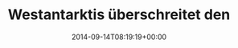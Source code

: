 ---
retweeted: false
source: <a href="http://mvilla.it/fenix" rel="nofollow">Fenix for Android</a>
entities:
  hashtags: []
  symbols: []
  user_mentions: []
  urls:
  - url: http://t.co/etQDny0jbK
    expanded_url: http://www.scilogs.de/klimalounge/westantarktis-ueberschreitet-den-kipppunkt/
    display_url: scilogs.de/klimalounge/we…
    indices:
    - '74'
    - '96'
display_text_range:
- '0'
- '96'
favorite_count: '0'
id_str: '511066652264660992'
truncated: false
retweet_count: '1'
id: '511066652264660992'
possibly_sensitive: false
created_at: Sun Sep 14 08:19:19 +0000 2014
favorited: false
full_text: Westantarktis überschreitet den Kipppunkt | Tagebücher der Wissenschaft
  -
lang: de
quote_url: http://www.scilogs.de/klimalounge/westantarktis-ueberschreitet-den-kipppunkt/
tags:
- pesos:twitter
date: '2014-09-14T08:19:19+00:00'
src: https://twitter.com/bascht/status/511066652264660992
original_url: https://twitter.com/bascht/status/511066652264660992
type: twitter_tweet
text: Westantarktis überschreitet den Kipppunkt | Tagebücher der Wissenschaft -
title: Westantarktis überschreitet den

---